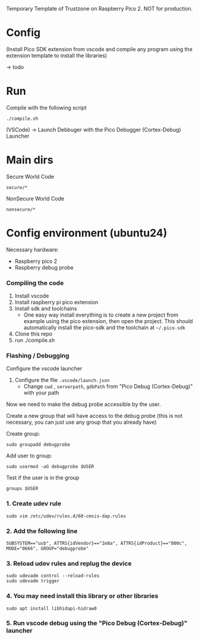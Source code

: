 Temporary Template of Trustzone on Raspberry Pico 2. NOT for production.

# Config 

(Install Pico SDK extension from vscode and compile any program using  the extension template to install the libraries) 

-> todo

# Run 


Compile with the following script

```
./compile.sh
```

(VSCode) -> Launch Debbuger with the Pico Debugger (Cortex-Debug) Launcher 


# Main dirs

Secure World Code

```
secure/*

```

NonSecure World Code

```
nonsecure/*

```


# Config environment (ubuntu24)

Necessary hardware:
- Raspberry pico 2
- Raspberry debug probe

### Compiling the code

1. Install vscode
2. Install raspberry pi pico extension
3. Install sdk and toolchains
    - One easy way install everything is to create a new project from example using the pico extension, then open the project. This should automatically install the pico-sdk and the toolchain at `~/.pico-sdk`
4. Clone this repo 
5. run ./compile.sh 

### Flashing / Debugging

Configure the vscode launcher

1. Configure the file `.vscode/launch.json`
    - Change `cwd` , `serverpath`, `gdbPath` from "Pico Debug (Cortex-Debug)"  with your path

Now we need to make the debug probe accessible by the user.


Create a new group that will have access to the debug probe (this is not necessary, you can just use any group that you already have)

Create group:
```
sudo groupadd debugprobe
```

Add user to group:
```
sudo usermod -aG debugprobe $USER
``` 

Test if the user is in the group
```
groups $USER
```

### 1. Create udev rule 
```
sudo vim /etc/udev/rules.d/60-cmsis-dap.rules
```

### 2.  Add the following line
```
SUBSYSTEM=="usb", ATTRS{idVendor}=="2e8a", ATTRS{idProduct}=="000c", MODE="0666", GROUP="debugprobe"
```

### 3. Reload udev rules and replug the device
```
sudo udevadm control --reload-rules
sudo udevadm trigger
```

### 4.  You may need install this library or other libraries
```
sudo apt install libhidapi-hidraw0
```
### 5. Run vscode debug using the "Pico Debug (Cortex-Debug)"  launcher
